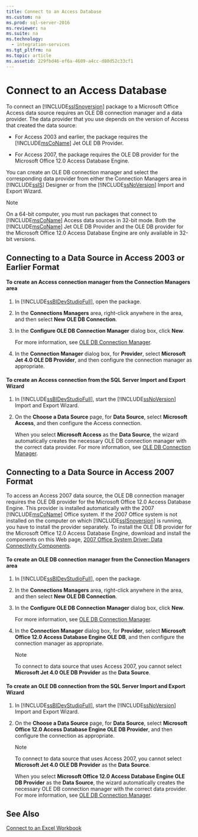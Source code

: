 ```yaml
---
title: Connect to an Access Database
ms.custom: na
ms.prod: sql-server-2016
ms.reviewer: na
ms.suite: na
ms.technology: 
  - integration-services
ms.tgt_pltfrm: na
ms.topic: article
ms.assetid: 229fbd46-ef6a-4609-a4cc-d80d52c33cf1
---
```

# Connect to an Access Database
  To connect an [!INCLUDE[ssISnoversion](../../Token\Other/ssISnoversion_md.md)] package to a Microsoft Office Access data source requires an OLE DB connection manager and a data provider. The data provider that you use depends on the version of Access that created the data source:  
  
-   For Access 2003 and earlier, the package requires the [!INCLUDE[msCoName](../../Token\Other/msCoName_md.md)] Jet OLE DB Provider.  
  
-   For Access 2007, the package requires the OLE DB provider for the Microsoft Office 12.0 Access Database Engine.  
  
 You can create an OLE DB connection manager and select the corresponding data provider from either the Connection Managers area in [!INCLUDE[ssIS](../../Token\Other/ssIS_md.md)] Designer or from the [!INCLUDE[ssNoVersion](../../Token\Other/ssNoVersion_md.md)] Import and Export Wizard.  
  
> [!NOTE]  
>  On a 64\-bit computer, you must run packages that connect to [!INCLUDE[msCoName](../../Token\Other/msCoName_md.md)] Access data sources in 32\-bit mode. Both the [!INCLUDE[msCoName](../../Token\Other/msCoName_md.md)] Jet OLE DB Provider and the OLE DB provider for the Microsoft Office 12.0 Access Database Engine are only available in 32\-bit versions.  
  
## Connecting to a Data Source in Access 2003 or Earlier Format  
  
#### To create an Access connection manager from the Connection Managers area  
  
1.  In [!INCLUDE[ssBIDevStudioFull](../../Token\Other/ssBIDevStudioFull_md.md)], open the package.  
  
2.  In the **Connections Managers** area, right\-click anywhere in the area, and then select **New OLE DB Connection**.  
  
3.  In the **Configure OLE DB Connection Manager** dialog box, click **New**.  
  
     For more information, see [OLE DB Connection Manager](../../Topics\TopicNameNotContainA/OLE-DB-Connection-Manager.md).  
  
4.  In the **Connection Manager** dialog box, for **Provider**, select **Microsoft Jet 4.0 OLE DB Provider**, and then configure the connection manager as appropriate.  
  
#### To create an Access connection from the SQL Server Import and Export Wizard  
  
1.  In [!INCLUDE[ssBIDevStudioFull](../../Token\Other/ssBIDevStudioFull_md.md)], start the [!INCLUDE[ssNoVersion](../../Token\Other/ssNoVersion_md.md)] Import and Export Wizard.  
  
2.  On the **Choose a Data Source** page, for **Data Source**, select **Microsoft Access**, and then configure the Access connection.  
  
     When you select **Microsoft Access** as the **Data Source**, the wizard automatically creates the necessary OLE DB connection manager with the correct data provider. For more information, see [OLE DB Connection Manager](../../Topics\TopicNameNotContainA/OLE-DB-Connection-Manager.md).  
  
## Connecting to a Data Source in Access 2007 Format  
 To access an Access 2007 data source, the OLE DB connection manager requires the OLE DB provider for the Microsoft Office 12.0 Access Database Engine. This provider is installed automatically with the 2007 [!INCLUDE[msCoName](../../Token\Other/msCoName_md.md)] Office system. If the 2007 Office system is not installed on the computer on which [!INCLUDE[ssISnoversion](../../Token\Other/ssISnoversion_md.md)] is running, you have to install the provider separately. To install the OLE DB provider for the Microsoft Office 12.0 Access Database Engine, download and install the components on this Web page, [2007 Office System Driver: Data Connectivity Components](http://go.microsoft.com/fwlink/?LinkId=98155).  
  
#### To create an OLE DB connection manager from the Connection Managers area  
  
1.  In [!INCLUDE[ssBIDevStudioFull](../../Token\Other/ssBIDevStudioFull_md.md)], open the package.  
  
2.  In the **Connections Managers** area, right\-click anywhere in the area, and then select **New OLE DB Connection**.  
  
3.  In the **Configure OLE DB Connection Manager** dialog box, click **New**.  
  
     For more information, see [OLE DB Connection Manager](../../Topics\TopicNameNotContainA/OLE-DB-Connection-Manager.md).  
  
4.  In the **Connection Manager** dialog box, for **Provider**, select **Microsoft Office 12.0 Access Database Engine OLE DB**, and then configure the connection manager as appropriate.  
  
    > [!NOTE]  
    >  To connect to data source that uses Access 2007, you cannot select **Microsoft Jet 4.0 OLE DB Provider** as the **Data Source**.  
  
#### To create an OLE DB connection from the SQL Server Import and Export Wizard  
  
1.  In [!INCLUDE[ssBIDevStudioFull](../../Token\Other/ssBIDevStudioFull_md.md)], start the [!INCLUDE[ssNoVersion](../../Token\Other/ssNoVersion_md.md)] Import and Export Wizard.  
  
2.  On the **Choose a Data Source** page, for **Data Source**, select **Microsoft Office 12.0 Access Database Engine OLE DB Provider**, and then configure the connection as appropriate.  
  
    > [!NOTE]  
    >  To connect to data source that uses Access 2007, you cannot select **Microsoft Jet 4.0 OLE DB Provider** as the **Data Source**.  
  
     When you select **Microsoft Office 12.0 Access Database Engine OLE DB Provider** as the **Data Source**, the wizard automatically creates the necessary OLE DB connection manager with the correct data provider. For more information, see [OLE DB Connection Manager](../../Topics\TopicNameNotContainA/OLE-DB-Connection-Manager.md).  
  
## See Also  
 [Connect to an Excel Workbook](../../Topics\TopicNameNotContainA/Connect-to-an-Excel-Workbook.md)  
  
  